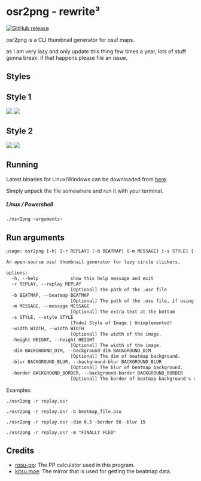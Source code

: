 # osr2png - rewrite³

[![GitHub release](https://img.shields.io/github/release/xjunko/osr2png.svg?style=for-the-badge&logo=github)](https://github.com/xjunko/osr2png/releases/latest)

osr2png is a CLI thumbnail generator for osu! maps.

as I am very lazy and only update this thing few times a year, lots of stuff gonna break. if that happens please file an issue.

## Styles

## Style 1

![](https://cdn.discordapp.com/attachments/703552229680087042/1051775122790416404/umTspt7.png)
![](https://cdn.discordapp.com/attachments/703552229680087042/1051775374725500968/UfHxc0O.png)

## Style 2

![](https://cdn.discordapp.com/attachments/703552229680087042/1066939430977409024/FireRedz_-_Naoki_Miki_CV_-_Unhappy_End_World_shigurins_Hard.png)
![](https://cdn.discordapp.com/attachments/703552229680087042/1066940160765333524/Honoka-Chan_-_FantasticYouth_-_No_title_No_difficulty_name.png)

## Running

Latest binaries for Linux/Windows can be downloaded from [here](https://github.com/xjunko/osr2png/releases/latest).

Simply unpack the file somewhere and run it with your terminal.

##### Linux / Powershell

```bash
./osr2png <arguments>
```

## Run arguments

```txt
usage: osr2png [-h] [-r REPLAY] [-b BEATMAP] [-m MESSAGE] [-s STYLE] [-width WIDTH] [-height HEIGHT] [-dim BACKGROUND_DIM] [-blur BACKGROUND_BLUR] [-border BACKGROUND_BORDER]

An open-source osu! thumbnail generator for lazy circle clickers.

options:
  -h, --help            show this help message and exit
  -r REPLAY, --replay REPLAY
                        [Optional] The path of the .osr file
  -b BEATMAP, --beatmap BEATMAP
                        [Optional] The path of the .osu file, if using a custom beatmap.
  -m MESSAGE, --message MESSAGE
                        [Optional] The extra text at the bottom
  -s STYLE, --style STYLE
                        [Todo] Style of Image | Unimplemented!
  -width WIDTH, --width WIDTH
                        [Optional] The width of the image.
  -height HEIGHT, --height HEIGHT
                        [Optional] The width of the image.
  -dim BACKGROUND_DIM, --background-dim BACKGROUND_DIM
                        [Optional] The dim of beatmap background.
  -blur BACKGROUND_BLUR, --background-blur BACKGROUND_BLUR
                        [Optional] The blur of beatmap background.
  -border BACKGROUND_BORDER, --background-border BACKGROUND_BORDER
                        [Optional] The border of beatmap background's dim.
```

Examples:

```
./osr2png -r replay.osr

./osr2png -r replay.osr -b beatmap_file.osu

./osr2png -r replay.osr -dim 0.5 -border 50 -blur 15

./osr2png -r replay.osr -m "FINALLY FCED"
```

## Credits

- [rosu-pp](https://github.com/MaxOhn/rosu-pp): The PP calculator used in this program.
- [kitsu.moe](https://kitsu.moe/): The mirror that is used for getting the beatmap
  data.
